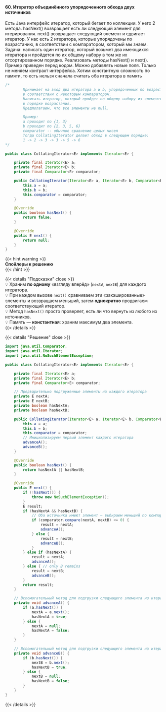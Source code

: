 #### 60. Итератор объединённого упорядоченного обхода двух источников

Есть Java интерфейс итератор, который бегает по коллекции. У него 2 метода. hasNext() возвращает есть ли следующий элемент для итерирования. next() возвращает следующий элемент и сдвигает итератор. У нас есть 2 итератора, которые упорядочены по возрастанию, в соответствии с компаратором, который мы знаем. Задача: написать один итератор, который возьмет два имеющихся итератора и пройдется по их общему набору в том же их отсортированном порядке. Реализовать методы hasNext() и next(). Пример приведен перед кодом. Можно добавлять новые поля. Только не меняем контракт интерфейса. Хотим константную сложность по памяти, то есть нельзя сначала считать оба итератора в память

```java
/*
        Принимает на вход два итератора a и b, упорядоченных по возрастанию
        в соответствии с некоторым компаратором.
        Написать итератор, который пройдет по общему набору из элементов a и b
        в порядке возрастания.
        Предполагаем, что все элементы не null.

        Пример:
        a проходит по {1, 3}
        b проходит по {2, 3, 5, 6}
        comparator -- обычное сравнение целых чисел
        Тогда CollatingIterator делает обход в следующем порядке:
        1 -> 2 -> 3 -> 3 -> 5 -> 6
*/

public class CollatingIterator<E> implements Iterator<E> {

    private final Iterator<E> a;
    private final Iterator<E> b;
    private final Comparator<E> comparator;

    public CollatingIterator(Iterator<E> a, Iterator<E> b, Comparator<E> comparator) {
        this.a = a;
        this.b = b;
        this.comparator = comparator;
    }

    @Override
    public boolean hasNext() {
        return false;
    }

    @Override
    public E next() {
        return null;
    }
}
```


{{< hint warning >}}  
**Спойлеры к решению**  
{{< /hint >}}

{{< details "Подсказки" close >}}  
💡 Храним **по одному** «взгляду вперёд» (`nextA`, `nextB`) для каждого итератора.  
💡 При каждом вызове `next()` сравниваем эти «закэшированные» элементы и возвращаем меньший, затем **однократно** продвигаем соответствующий итератор.  
💡 Метод `hasNext()` просто проверяет, есть ли что вернуть из любого из источников.  
💡 Память — **константная**: храним максимум два элемента.  
{{< /details >}}

{{< details "Решение" close >}}

```java
import java.util.Comparator;
import java.util.Iterator;
import java.util.NoSuchElementException;

public class CollatingIterator<E> implements Iterator<E> {

    private final Iterator<E> a;
    private final Iterator<E> b;
    private final Comparator<E> comparator;

    // Предварительно подгруженные элементы из каждого итератора
    private E nextA;
    private E nextB;
    private boolean hasNextA;
    private boolean hasNextB;

    public CollatingIterator(Iterator<E> a, Iterator<E> b, Comparator<E> comparator) {
        this.a = a;
        this.b = b;
        this.comparator = comparator;
        // Инициализируем первый элемент каждого итератора
        advanceA();
        advanceB();
    }

    @Override
    public boolean hasNext() {
        return hasNextA || hasNextB;
    }

    @Override
    public E next() {
        if (!hasNext()) {
            throw new NoSuchElementException();
        }
        E result;
        if (hasNextA && hasNextB) {
            // Оба источника имеют элемент — выбираем меньший по компаратору
            if (comparator.compare(nextA, nextB) <= 0) {
                result = nextA;
                advanceA();
            } else {
                result = nextB;
                advanceB();
            }
        } else if (hasNextA) {
            result = nextA;
            advanceA();
        } else { // only B remains
            result = nextB;
            advanceB();
        }
        return result;
    }

    // Вспомогательный метод для подгрузки следующего элемента из итератора a
    private void advanceA() {
        if (a.hasNext()) {
            nextA = a.next();
            hasNextA = true;
        } else {
            nextA = null;
            hasNextA = false;
        }
    }

    // Вспомогательный метод для подгрузки следующего элемента из итератора b
    private void advanceB() {
        if (b.hasNext()) {
            nextB = b.next();
            hasNextB = true;
        } else {
            nextB = null;
            hasNextB = false;
        }
    }
}
````


{{< /details >}}